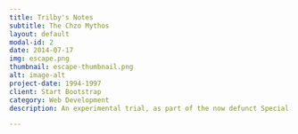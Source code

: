 ```yaml
---
title: Trilby's Notes
subtitle: The Chzo Mythos
layout: default
modal-id: 2
date: 2014-07-17
img: escape.png
thumbnail: escape-thumbnail.png
alt: image-alt
project-date: 1994-1997
client: Start Bootstrap
category: Web Development
description: An experimental trial, as part of the now defunct Special Talents Project.

---
```

